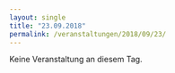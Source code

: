 ```yaml
---
layout: single
title: "23.09.2018"
permalink: /veranstaltungen/2018/09/23/
---
```


Keine Veranstaltung an diesem Tag.
